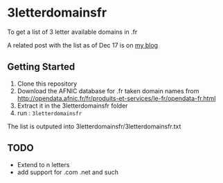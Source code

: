 # 3letterdomainsfr
To get a list of 3 letter available domains in .fr

A related post with the list as of Dec 17 is on [my blog](https://sites.google.com/site/0x00007f5dee71f2f0/)

## Getting Started
1. Clone this repository
1. Download the AFNIC database for .fr taken domain names from http://opendata.afnic.fr/fr/produits-et-services/le-fr/opendata-fr.html
1. Extract it in the 3letterdomainsfr folder
1. run : ```3letterdomainsfr```

The list is outputed into 3letterdomainsfr/3letterdomainsfr.txt

## TODO
* Extend to n letters
* add support for .com .net and such
